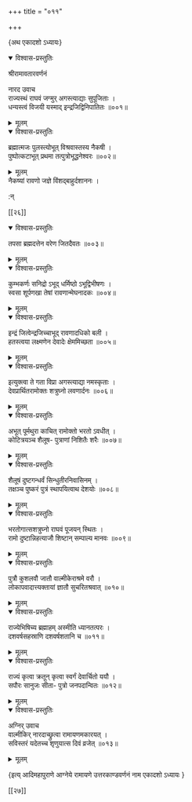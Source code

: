+++
title = "०११"

+++

\{अथ एकादशो ऽध्यायः\}


<details open><summary>विश्वास-प्रस्तुतिः</summary>

श्रीरामावतारवर्णनं  
    
नारद उवाच  
राज्यस्थं राघवं जग्मुर् अगस्त्याद्याः सुपूजिताः   ।  
धन्यस्त्वं विजयी यस्माद् इन्द्रजिद्विनिपातितः ॥००१॥
</details>

<details><summary>मूलम्</summary>

श्रीरामावतारवर्णनं  
    
नारद उवाच  
राज्यस्थं राघवं जग्मुर् अगस्त्याद्याः सुपूजिताः   ।  
धन्यस्त्वं विजयी यस्माद् इन्द्रजिद्विनिपातितः ॥००१॥
</details>  

<details open><summary>विश्वास-प्रस्तुतिः</summary>

ब्रह्मात्मजः पुलस्त्योभूत् विश्रवास्तस्य नैकषी ।  
पुष्पोत्कटाभूत् प्रथमा तत्पुत्रोभूद्धनेश्वरः   ॥००२॥
</details>

<details><summary>मूलम्</summary>

ब्रह्मात्मजः पुलस्त्योभूत् विश्रवास्तस्य नैकषी ।  
पुष्पोत्कटाभूत् प्रथमा तत्पुत्रोभूद्धनेश्वरः   ॥००२॥
</details>  
नैकष्यां रावणो जज्ञे विंशद्बाहुर्दशाननः   ।  
    
:न्  
    
[^१]: स्वर्गमार्गेण वै गत इति ख, चिह्नितपुस्तकपाठः  

[[२६]]
    

<details open><summary>विश्वास-प्रस्तुतिः</summary>

तपसा ब्रह्मदत्तेन वरेण जितदैवतः ॥००३॥
</details>

<details><summary>मूलम्</summary>

तपसा ब्रह्मदत्तेन वरेण जितदैवतः ॥००३॥
</details>  

<details open><summary>विश्वास-प्रस्तुतिः</summary>

कुम्भकर्णः सनिद्रो ऽभूद् धर्मिष्ठो ऽभूद्विभीषणः   ।  
स्वसा शूर्पणखा तेषां रावणान्मेघनादकः   ॥००४॥
</details>

<details><summary>मूलम्</summary>

कुम्भकर्णः सनिद्रो ऽभूद् धर्मिष्ठो ऽभूद्विभीषणः   ।  
स्वसा शूर्पणखा तेषां रावणान्मेघनादकः   ॥००४॥
</details>  

<details open><summary>विश्वास-प्रस्तुतिः</summary>

इन्द्रं जित्वेन्द्रजिच्चाभूद् रावणादधिको बली ।  
हतस्त्वया लक्ष्मणेन देवादेः क्षेममिच्छता ॥००५॥
</details>

<details><summary>मूलम्</summary>

इन्द्रं जित्वेन्द्रजिच्चाभूद् रावणादधिको बली ।  
हतस्त्वया लक्ष्मणेन देवादेः क्षेममिच्छता ॥००५॥
</details>  

<details open><summary>विश्वास-प्रस्तुतिः</summary>

इत्युक्त्वा ते गता विप्रा अगस्त्याद्या नमस्कृताः ।  
देवप्रार्थितरामोक्तः शत्रुघ्नो लवणार्दनः ॥००६॥
</details>

<details><summary>मूलम्</summary>

इत्युक्त्वा ते गता विप्रा अगस्त्याद्या नमस्कृताः ।  
देवप्रार्थितरामोक्तः शत्रुघ्नो लवणार्दनः ॥००६॥
</details>  

<details open><summary>विश्वास-प्रस्तुतिः</summary>

अभूत् पूर्मथुरा काचित् रामोक्तो भरतो ऽवधीत् ।  
कोटित्रयञ्च शैलूष- पुत्राणां निशितैः शरैः   ॥००७॥
</details>

<details><summary>मूलम्</summary>

अभूत् पूर्मथुरा काचित् रामोक्तो भरतो ऽवधीत् ।  
कोटित्रयञ्च शैलूष- पुत्राणां निशितैः शरैः   ॥००७॥
</details>  

<details open><summary>विश्वास-प्रस्तुतिः</summary>

शैलूषं दुष्टगन्धर्वं सिन्धुतीरनिवासिनम्   ।  
तक्षञ्च पुष्करं पुत्रं स्थापयित्वाथ देशयोः   ॥००८॥
</details>

<details><summary>मूलम्</summary>

शैलूषं दुष्टगन्धर्वं सिन्धुतीरनिवासिनम्   ।  
तक्षञ्च पुष्करं पुत्रं स्थापयित्वाथ देशयोः   ॥००८॥
</details>  

<details open><summary>विश्वास-प्रस्तुतिः</summary>

भरतोगात्सशत्रुघ्नो राघवं पूजयन् स्थितः ।  
रामो दुष्टान्निहत्याजौ शिष्टान् सम्पाल्य मानवः   ॥००९॥
</details>

<details><summary>मूलम्</summary>

भरतोगात्सशत्रुघ्नो राघवं पूजयन् स्थितः ।  
रामो दुष्टान्निहत्याजौ शिष्टान् सम्पाल्य मानवः   ॥००९॥
</details>  

<details open><summary>विश्वास-प्रस्तुतिः</summary>

पुत्रौ कुशलवौ जातौ वाल्मीकेराश्रमे वरौ ।  
लोकापवादात्त्यक्तायां ज्ञातौ सुचरितश्रवात् ॥०१०॥
</details>

<details><summary>मूलम्</summary>

पुत्रौ कुशलवौ जातौ वाल्मीकेराश्रमे वरौ ।  
लोकापवादात्त्यक्तायां ज्ञातौ सुचरितश्रवात् ॥०१०॥
</details>  

<details open><summary>विश्वास-प्रस्तुतिः</summary>

राज्येभिषिच्य ब्रह्माहम् अस्मीति ध्यानतत्परः ।  
दशवर्षसहस्राणि दशवर्षशतानि च ॥०११॥
</details>

<details><summary>मूलम्</summary>

राज्येभिषिच्य ब्रह्माहम् अस्मीति ध्यानतत्परः ।  
दशवर्षसहस्राणि दशवर्षशतानि च ॥०११॥
</details>  

<details open><summary>विश्वास-प्रस्तुतिः</summary>

राज्यं कृत्वा क्रतून् कृत्वा स्वर्गं देवार्चितो ययौ   ।  
सपौरः सानुजः सीता- पुत्रो जनपदान्वितः ॥०१२॥
</details>

<details><summary>मूलम्</summary>

राज्यं कृत्वा क्रतून् कृत्वा स्वर्गं देवार्चितो ययौ   ।  
सपौरः सानुजः सीता- पुत्रो जनपदान्वितः ॥०१२॥
</details>  
    

<details open><summary>विश्वास-प्रस्तुतिः</summary>

अग्निर् उवाच  
वाल्मीकिर् नारदाच्छ्रुत्वा रामायणमकारयत् ।  
सविस्तरं यदेतच्च शृणुयात्स दिवं व्रजेत् ॥०१३॥
</details>

<details><summary>मूलम्</summary>

अग्निर् उवाच  
वाल्मीकिर् नारदाच्छ्रुत्वा रामायणमकारयत् ।  
सविस्तरं यदेतच्च शृणुयात्स दिवं व्रजेत् ॥०१३॥
</details>

\{इत्य् आदिमहापुराणे आग्नेये रामायणे उत्तरकाण्डवर्णनं नाम एकादशो ऽध्यायः  }

[[२७]]
    
